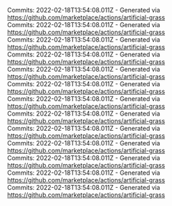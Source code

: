 Commits: 2022-02-18T13:54:08.011Z - Generated via https://github.com/marketplace/actions/artificial-grass
<br>
Commits: 2022-02-18T13:54:08.011Z - Generated via https://github.com/marketplace/actions/artificial-grass
<br>
Commits: 2022-02-18T13:54:08.011Z - Generated via https://github.com/marketplace/actions/artificial-grass
<br>
Commits: 2022-02-18T13:54:08.011Z - Generated via https://github.com/marketplace/actions/artificial-grass
<br>
Commits: 2022-02-18T13:54:08.011Z - Generated via https://github.com/marketplace/actions/artificial-grass
<br>
Commits: 2022-02-18T13:54:08.011Z - Generated via https://github.com/marketplace/actions/artificial-grass
<br>
Commits: 2022-02-18T13:54:08.011Z - Generated via https://github.com/marketplace/actions/artificial-grass
<br>
Commits: 2022-02-18T13:54:08.011Z - Generated via https://github.com/marketplace/actions/artificial-grass
<br>
Commits: 2022-02-18T13:54:08.011Z - Generated via https://github.com/marketplace/actions/artificial-grass
<br>
Commits: 2022-02-18T13:54:08.011Z - Generated via https://github.com/marketplace/actions/artificial-grass
<br>
Commits: 2022-02-18T13:54:08.011Z - Generated via https://github.com/marketplace/actions/artificial-grass
<br>
Commits: 2022-02-18T13:54:08.011Z - Generated via https://github.com/marketplace/actions/artificial-grass
<br>
Commits: 2022-02-18T13:54:08.011Z - Generated via https://github.com/marketplace/actions/artificial-grass
<br>
